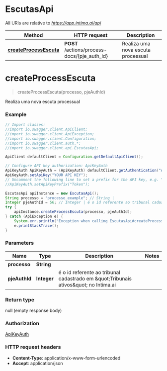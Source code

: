 # EscutasApi

All URIs are relative to *https://app.intima.ai/api*

Method | HTTP request | Description
------------- | ------------- | -------------
[**createProcessEscuta**](EscutasApi.md#createProcessEscuta) | **POST** /actions/process-docs/{pje_auth_id} | Realiza uma nova escuta processual

<a name="createProcessEscuta"></a>
# **createProcessEscuta**
> createProcessEscuta(processo, pjeAuthId)

Realiza uma nova escuta processual

### Example
```java
// Import classes:
//import io.swagger.client.ApiClient;
//import io.swagger.client.ApiException;
//import io.swagger.client.Configuration;
//import io.swagger.client.auth.*;
//import io.swagger.client.api.EscutasApi;

ApiClient defaultClient = Configuration.getDefaultApiClient();

// Configure API key authorization: ApiKeyAuth
ApiKeyAuth ApiKeyAuth = (ApiKeyAuth) defaultClient.getAuthentication("ApiKeyAuth");
ApiKeyAuth.setApiKey("YOUR API KEY");
// Uncomment the following line to set a prefix for the API key, e.g. "Token" (defaults to null)
//ApiKeyAuth.setApiKeyPrefix("Token");

EscutasApi apiInstance = new EscutasApi();
String processo = "processo_example"; // String | 
Integer pjeAuthId = 56; // Integer | é o id referente ao tribunal cadastrado em \"Tribunais ativos\" no Intima.ai
try {
    apiInstance.createProcessEscuta(processo, pjeAuthId);
} catch (ApiException e) {
    System.err.println("Exception when calling EscutasApi#createProcessEscuta");
    e.printStackTrace();
}
```

### Parameters

Name | Type | Description  | Notes
------------- | ------------- | ------------- | -------------
 **processo** | **String**|  |
 **pjeAuthId** | **Integer**| é o id referente ao tribunal cadastrado em \&quot;Tribunais ativos\&quot; no Intima.ai |

### Return type

null (empty response body)

### Authorization

[ApiKeyAuth](../README.md#ApiKeyAuth)

### HTTP request headers

 - **Content-Type**: application/x-www-form-urlencoded
 - **Accept**: application/json

